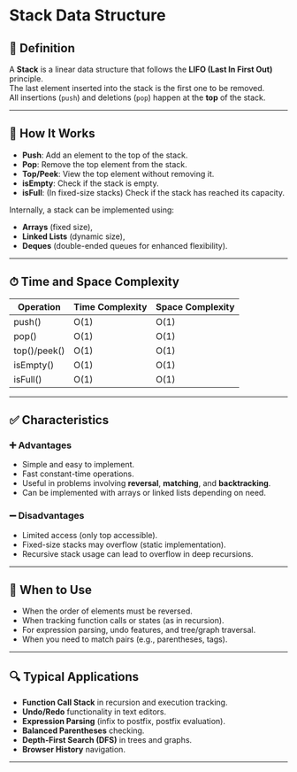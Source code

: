 # Stack Data Structure

## 📌 Definition

A **Stack** is a linear data structure that follows the **LIFO (Last In First Out)** principle.  
The last element inserted into the stack is the first one to be removed.  
All insertions (`push`) and deletions (`pop`) happen at the **top** of the stack.

---

## 🧠 How It Works

- **Push**: Add an element to the top of the stack.
- **Pop**: Remove the top element from the stack.
- **Top/Peek**: View the top element without removing it.
- **isEmpty**: Check if the stack is empty.
- **isFull**: (In fixed-size stacks) Check if the stack has reached its capacity.

Internally, a stack can be implemented using:
- **Arrays** (fixed size),
- **Linked Lists** (dynamic size),
- **Deques** (double-ended queues for enhanced flexibility).

---

## ⏱ Time and Space Complexity

| Operation   | Time Complexity | Space Complexity |
|-------------|------------------|-------------------|
| push()      | O(1)             | O(1)              |
| pop()       | O(1)             | O(1)              |
| top()/peek()| O(1)             | O(1)              |
| isEmpty()   | O(1)             | O(1)              |
| isFull()    | O(1)             | O(1)              |

---

## ✅ Characteristics

### ➕ Advantages
- Simple and easy to implement.
- Fast constant-time operations.
- Useful in problems involving **reversal**, **matching**, and **backtracking**.
- Can be implemented with arrays or linked lists depending on need.

### ➖ Disadvantages
- Limited access (only top accessible).
- Fixed-size stacks may overflow (static implementation).
- Recursive stack usage can lead to overflow in deep recursions.

---

## 🧭 When to Use

- When the order of elements must be reversed.
- When tracking function calls or states (as in recursion).
- For expression parsing, undo features, and tree/graph traversal.
- When you need to match pairs (e.g., parentheses, tags).

---

## 🔍 Typical Applications

- **Function Call Stack** in recursion and execution tracking.
- **Undo/Redo** functionality in text editors.
- **Expression Parsing** (infix to postfix, postfix evaluation).
- **Balanced Parentheses** checking.
- **Depth-First Search (DFS)** in trees and graphs.
- **Browser History** navigation.

---